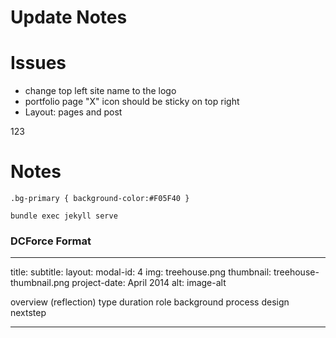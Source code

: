 # Update Notes

 Issues
==================== 
* change top left site name to the logo
* portfolio page "X" icon should be sticky on top right
* Layout: pages and post

123

Notes
====================
`.bg-primary { background-color:#F05F40 }`

`bundle exec jekyll serve`

### DCForce Format
---
title: 
subtitle:
layout: 
modal-id: 4
img: treehouse.png
thumbnail: treehouse-thumbnail.png
project-date: April 2014
alt: image-alt

overview (reflection)
type
duration
role
background
process
design
nextstep

---